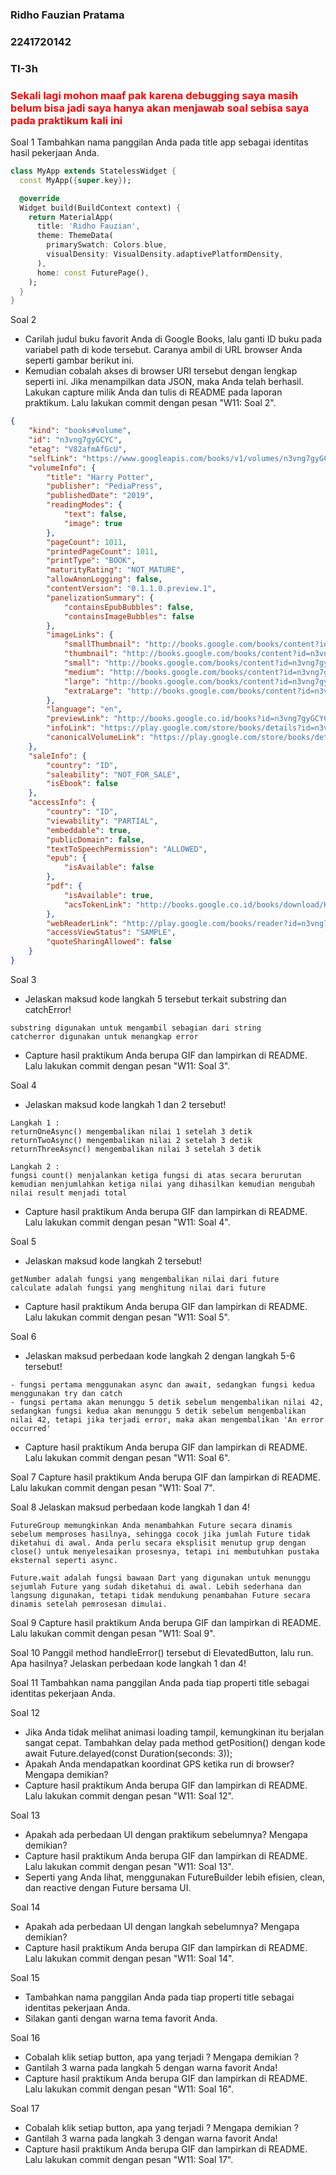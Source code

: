 ### Ridho Fauzian Pratama
### 2241720142
### TI-3h

### <span style="color:red">Sekali lagi mohon maaf pak karena debugging saya masih belum bisa jadi saya hanya akan menjawab soal sebisa saya pada praktikum kali ini</span>

Soal 1
Tambahkan nama panggilan Anda pada title app sebagai identitas hasil pekerjaan Anda.
``` dart
class MyApp extends StatelessWidget {
  const MyApp({super.key});

  @override
  Widget build(BuildContext context) {
    return MaterialApp(
      title: 'Ridho Fauzian',
      theme: ThemeData(
        primarySwatch: Colors.blue,
        visualDensity: VisualDensity.adaptivePlatformDensity,
      ),
      home: const FuturePage(),
    );
  }
}
```

Soal 2
- Carilah judul buku favorit Anda di Google Books, lalu ganti ID buku pada variabel path di kode tersebut. Caranya ambil di URL browser Anda seperti gambar berikut ini.
- Kemudian cobalah akses di browser URI tersebut dengan lengkap seperti ini. Jika menampilkan data JSON, maka Anda telah berhasil. Lakukan capture milik Anda dan tulis di README pada laporan praktikum. Lalu lakukan commit dengan pesan "W11: Soal 2".
``` json
{
    "kind": "books#volume",
    "id": "n3vng7gyGCYC",
    "etag": "V82afmAfGcU",
    "selfLink": "https://www.googleapis.com/books/v1/volumes/n3vng7gyGCYC",
    "volumeInfo": {
        "title": "Harry Potter",
        "publisher": "PediaPress",
        "publishedDate": "2019",
        "readingModes": {
            "text": false,
            "image": true
        },
        "pageCount": 1011,
        "printedPageCount": 1011,
        "printType": "BOOK",
        "maturityRating": "NOT_MATURE",
        "allowAnonLogging": false,
        "contentVersion": "0.1.1.0.preview.1",
        "panelizationSummary": {
            "containsEpubBubbles": false,
            "containsImageBubbles": false
        },
        "imageLinks": {
            "smallThumbnail": "http://books.google.com/books/content?id=n3vng7gyGCYC&printsec=frontcover&img=1&zoom=5&edge=curl&imgtk=AFLRE73Da105-29C7K2M7yzzUYI2N79dE-sk0U30tDV_Db2uLZ1HN6WxSBk-NoEpMyhM7uDnDUexLpIODReP3wqQegUzK61fmTbvvj2S7P-gryDQPmANr1hUDz7eoQ2rAPoySJy9V-5x&source=gbs_api",
            "thumbnail": "http://books.google.com/books/content?id=n3vng7gyGCYC&printsec=frontcover&img=1&zoom=1&edge=curl&imgtk=AFLRE73fRF-dxcnF-z9AT_8V7SVXA8FAK1u9NiMvWPvKCmlwAIpSyPmDbc8l2GfoTh3MdhTLUHToj8eOQ369nELfBtmkjuAQRyEVf0cv52_hVstPynPFZJQPezW0aUxCbIA-gbt8HR5C&source=gbs_api",
            "small": "http://books.google.com/books/content?id=n3vng7gyGCYC&printsec=frontcover&img=1&zoom=2&edge=curl&imgtk=AFLRE71lKWsQm9G8L3eIcsf1bt6z0D6SIraFpXbCaEXvdudLTeKSIEXFUiecMFkvfKo16-Z9UVyEJG9DMOjynbBTaFOUfyDx9jf0-w-7lQBzU6GAKeXD5uMRkOSRUDLsob7HeXXOnJw_&source=gbs_api",
            "medium": "http://books.google.com/books/content?id=n3vng7gyGCYC&printsec=frontcover&img=1&zoom=3&edge=curl&imgtk=AFLRE73dnAra4h8esbrt-fCJx3hk0Z3ehZn0E4WOCxcmGuP-W1ARdqSIwOBYOES4alyVmi1sgAliazB_blSsGvGb2TI7RD8BGVgMFC1GMszsUbokah5SS5cT22veHOoKXundYPd9EZWo&source=gbs_api",
            "large": "http://books.google.com/books/content?id=n3vng7gyGCYC&printsec=frontcover&img=1&zoom=4&edge=curl&imgtk=AFLRE72wfB5WprIZ9Y9f7oFs11yPFiCwTC74-iOFm_1C-m93uAViOapcYr08_ZF78SJXxVZMk_HqThiUGdOZFU23bMO4q1mAyW-hqma4JW1sPexdw8grCgVwbAeCHNh-0WJ5G-Dm8boW&source=gbs_api",
            "extraLarge": "http://books.google.com/books/content?id=n3vng7gyGCYC&printsec=frontcover&img=1&zoom=6&edge=curl&imgtk=AFLRE72fPlX08GMscte9krPpoQOVzMCwDg0fVZJn97wg_c82JRb0ygW54BuVOYhkCEIWlJYymDB8tAwKqh543eash35mpsi2cMJGKxwwNkyfudPh0GBTReu-sE03B18XUgJGmF9MlQqH&source=gbs_api"
        },
        "language": "en",
        "previewLink": "http://books.google.co.id/books?id=n3vng7gyGCYC&hl=&source=gbs_api",
        "infoLink": "https://play.google.com/store/books/details?id=n3vng7gyGCYC&source=gbs_api",
        "canonicalVolumeLink": "https://play.google.com/store/books/details?id=n3vng7gyGCYC"
    },
    "saleInfo": {
        "country": "ID",
        "saleability": "NOT_FOR_SALE",
        "isEbook": false
    },
    "accessInfo": {
        "country": "ID",
        "viewability": "PARTIAL",
        "embeddable": true,
        "publicDomain": false,
        "textToSpeechPermission": "ALLOWED",
        "epub": {
            "isAvailable": false
        },
        "pdf": {
            "isAvailable": true,
            "acsTokenLink": "http://books.google.co.id/books/download/Harry_Potter-sample-pdf.acsm?id=n3vng7gyGCYC&format=pdf&output=acs4_fulfillment_token&dl_type=sample&source=gbs_api"
        },
        "webReaderLink": "http://play.google.com/books/reader?id=n3vng7gyGCYC&hl=&source=gbs_api",
        "accessViewStatus": "SAMPLE",
        "quoteSharingAllowed": false
    }
}
```

Soal 3
- Jelaskan maksud kode langkah 5 tersebut terkait substring dan catchError!
```
substring digunakan untuk mengambil sebagian dari string
catcherror digunakan untuk menangkap error
```
- Capture hasil praktikum Anda berupa GIF dan lampirkan di README. Lalu lakukan commit dengan pesan "W11: Soal 3".

Soal 4
- Jelaskan maksud kode langkah 1 dan 2 tersebut!
```
Langkah 1 : 
returnOneAsync() mengembalikan nilai 1 setelah 3 detik 
returnTwoAsync() mengembalikan nilai 2 setelah 3 detik 
returnThreeAsync() mengembalikan nilai 3 setelah 3 detik 

Langkah 2 :
fungsi count() menjalankan ketiga fungsi di atas secara berurutan kemudian menjumlahkan ketiga nilai yang dihasilkan kemudian mengubah nilai result menjadi total
```
- Capture hasil praktikum Anda berupa GIF dan lampirkan di README. Lalu lakukan commit dengan pesan "W11: Soal 4".

Soal 5
- Jelaskan maksud kode langkah 2 tersebut!
```
getNumber adalah fungsi yang mengembalikan nilai dari future
calculate adalah fungsi yang menghitung nilai dari future
```
- Capture hasil praktikum Anda berupa GIF dan lampirkan di README. Lalu lakukan commit dengan pesan "W11: Soal 5".

Soal 6
- Jelaskan maksud perbedaan kode langkah 2 dengan langkah 5-6 tersebut!
```
- fungsi pertama menggunakan async dan await, sedangkan fungsi kedua menggunakan try dan catch
- fungsi pertama akan menunggu 5 detik sebelum mengembalikan nilai 42, sedangkan fungsi kedua akan menunggu 5 detik sebelum mengembalikan nilai 42, tetapi jika terjadi error, maka akan mengembalikan 'An error occurred'
```
- Capture hasil praktikum Anda berupa GIF dan lampirkan di README. Lalu lakukan commit dengan pesan "W11: Soal 6".

Soal 7
Capture hasil praktikum Anda berupa GIF dan lampirkan di README. Lalu lakukan commit dengan pesan "W11: Soal 7".

Soal 8
Jelaskan maksud perbedaan kode langkah 1 dan 4!
```
FutureGroup memungkinkan Anda menambahkan Future secara dinamis sebelum memproses hasilnya, sehingga cocok jika jumlah Future tidak diketahui di awal. Anda perlu secara eksplisit menutup grup dengan close() untuk menyelesaikan prosesnya, tetapi ini membutuhkan pustaka eksternal seperti async.

Future.wait adalah fungsi bawaan Dart yang digunakan untuk menunggu sejumlah Future yang sudah diketahui di awal. Lebih sederhana dan langsung digunakan, tetapi tidak mendukung penambahan Future secara dinamis setelah pemrosesan dimulai.
```

Soal 9
Capture hasil praktikum Anda berupa GIF dan lampirkan di README. Lalu lakukan commit dengan pesan "W11: Soal 9".

Soal 10
Panggil method handleError() tersebut di ElevatedButton, lalu run. Apa hasilnya? Jelaskan perbedaan kode langkah 1 dan 4!

Soal 11
Tambahkan nama panggilan Anda pada tiap properti title sebagai identitas pekerjaan Anda.

Soal 12
- Jika Anda tidak melihat animasi loading tampil, kemungkinan itu berjalan sangat cepat. Tambahkan delay pada method getPosition() dengan kode await Future.delayed(const Duration(seconds: 3));
- Apakah Anda mendapatkan koordinat GPS ketika run di browser? Mengapa demikian?
- Capture hasil praktikum Anda berupa GIF dan lampirkan di README. Lalu lakukan commit dengan pesan "W11: Soal 12".

Soal 13
- Apakah ada perbedaan UI dengan praktikum sebelumnya? Mengapa demikian?
- Capture hasil praktikum Anda berupa GIF dan lampirkan di README. Lalu lakukan commit dengan pesan "W11: Soal 13".
- Seperti yang Anda lihat, menggunakan FutureBuilder lebih efisien, clean, dan reactive dengan Future bersama UI.

Soal 14
- Apakah ada perbedaan UI dengan langkah sebelumnya? Mengapa demikian?
- Capture hasil praktikum Anda berupa GIF dan lampirkan di README. Lalu lakukan commit dengan pesan "W11: Soal 14".

Soal 15
- Tambahkan nama panggilan Anda pada tiap properti title sebagai identitas pekerjaan Anda.
- Silakan ganti dengan warna tema favorit Anda.

Soal 16
- Cobalah klik setiap button, apa yang terjadi ? Mengapa demikian ?
- Gantilah 3 warna pada langkah 5 dengan warna favorit Anda!
- Capture hasil praktikum Anda berupa GIF dan lampirkan di README. Lalu lakukan commit dengan pesan "W11: Soal 16".

Soal 17
- Cobalah klik setiap button, apa yang terjadi ? Mengapa demikian ?
- Gantilah 3 warna pada langkah 3 dengan warna favorit Anda!
- Capture hasil praktikum Anda berupa GIF dan lampirkan di README. Lalu lakukan commit dengan pesan "W11: Soal 17".